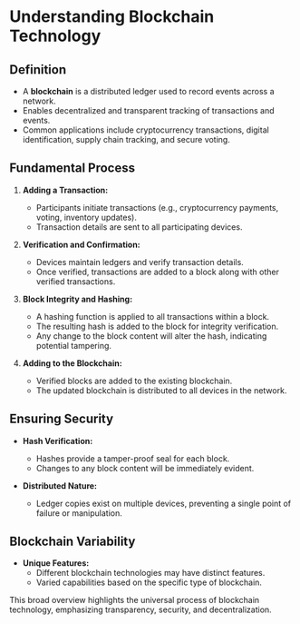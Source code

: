 # Understanding Blockchain Technology

## Definition

- A **blockchain** is a distributed ledger used to record events across a network.
- Enables decentralized and transparent tracking of transactions and events.
- Common applications include cryptocurrency transactions, digital identification, supply chain tracking, and secure voting.

## Fundamental Process

1. **Adding a Transaction:**
	- Participants initiate transactions (e.g., cryptocurrency payments, voting, inventory updates).
	- Transaction details are sent to all participating devices.

2. **Verification and Confirmation:**
	- Devices maintain ledgers and verify transaction details.
	- Once verified, transactions are added to a block along with other verified transactions.

3. **Block Integrity and Hashing:**
	- A hashing function is applied to all transactions within a block.
	- The resulting hash is added to the block for integrity verification.
	- Any change to the block content will alter the hash, indicating potential tampering.

4. **Adding to the Blockchain:**
	- Verified blocks are added to the existing blockchain.
	- The updated blockchain is distributed to all devices in the network.

## Ensuring Security

- **Hash Verification:**
	- Hashes provide a tamper-proof seal for each block.
	- Changes to any block content will be immediately evident.

- **Distributed Nature:**
	- Ledger copies exist on multiple devices, preventing a single point of failure or manipulation.

## Blockchain Variability

- **Unique Features:**
	- Different blockchain technologies may have distinct features.
	- Varied capabilities based on the specific type of blockchain.

This broad overview highlights the universal process of blockchain technology, emphasizing transparency, security, and decentralization.
